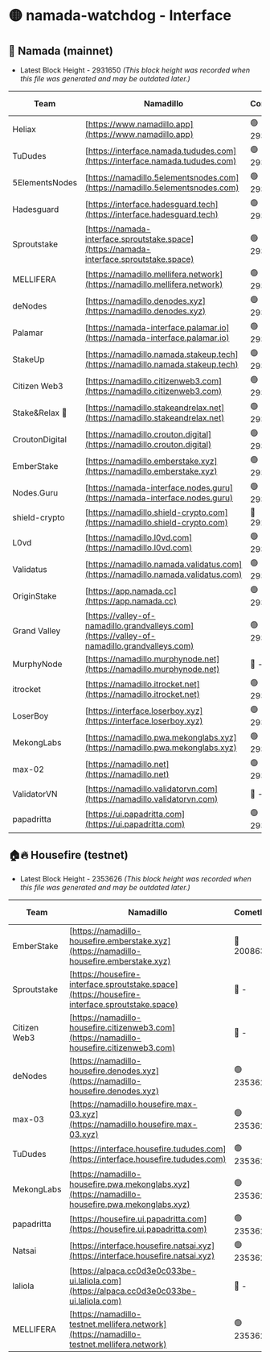 # 🟡 namada-watchdog - Interface

## 🚀 Namada (mainnet)
- Latest Block Height - 2931650 *(This block height was recorded when this file was generated and may be outdated later.)*

| Team | Namadillo | CometBFT | Indexer | MASP Indexer |
|-|-|-|-|-|
| Heliax | [https://www.namadillo.app](https://www.namadillo.app) | 🟢 2931625 | 🟢 2931625 | 🟢 2931625 |
| TuDudes | [https://interface.namada.tududes.com](https://interface.namada.tududes.com) | 🟢 2931626 | 🟢 2931626 | 🟢 2931626 |
| 5ElementsNodes | [https://namadillo.5elementsnodes.com](https://namadillo.5elementsnodes.com) | 🟢 2931626 | 🟢 2931626 | 🟢 2931626 |
| Hadesguard | [https://interface.hadesguard.tech](https://interface.hadesguard.tech) | 🟢 2931627 | 🟢 2931627 | 🟢 2931627 |
| Sproutstake | [https://namada-interface.sproutstake.space](https://namada-interface.sproutstake.space) | 🟢 2931628 | 🔴 2797937 | 🟢 2931628 |
| MELLIFERA | [https://namadillo.mellifera.network](https://namadillo.mellifera.network) | 🟢 2931629 | 🟢 2931629 | 🟢 2931629 |
| deNodes | [https://namadillo.denodes.xyz](https://namadillo.denodes.xyz) | 🟢 2931630 | 🟢 2931630 | 🟢 2931630 |
| Palamar | [https://namada-interface.palamar.io](https://namada-interface.palamar.io) | 🟢 2931631 | 🟢 2931630 | 🟢 2931630 |
| StakeUp | [https://namadillo.namada.stakeup.tech](https://namadillo.namada.stakeup.tech) | 🟢 2931631 | 🟢 2931631 | 🟢 2931631 |
| Citizen Web3 | [https://namadillo.citizenweb3.com](https://namadillo.citizenweb3.com) | 🟢 2931632 | 🟢 2931632 | 🟢 2931632 |
| Stake&Relax 🦥 | [https://namadillo.stakeandrelax.net](https://namadillo.stakeandrelax.net) | 🟢 2931633 | 🟢 2931633 | 🟢 2931633 |
| CroutonDigital | [https://namadillo.crouton.digital](https://namadillo.crouton.digital) | 🟢 2931634 | 🟢 2931634 | 🟢 2931634 |
| EmberStake | [https://namadillo.emberstake.xyz](https://namadillo.emberstake.xyz) | 🟢 2931634 | 🟢 2931634 | 🟢 2931634 |
| Nodes.Guru | [https://namada-interface.nodes.guru](https://namada-interface.nodes.guru) | 🟢 2931635 | 🟢 2931635 | 🟢 2931635 |
| shield-crypto | [https://namadillo.shield-crypto.com](https://namadillo.shield-crypto.com) | 🔴 2921260 | 🔴 - | 🔴 - |
| L0vd | [https://namadillo.l0vd.com](https://namadillo.l0vd.com) | 🟢 2931641 | 🟢 2931641 | 🟢 2931641 |
| Validatus | [https://namadillo.namada.validatus.com](https://namadillo.namada.validatus.com) | 🟢 2931642 | 🟢 2931642 | 🟢 2931642 |
| OriginStake | [https://app.namada.cc](https://app.namada.cc) | 🟢 2931643 | 🟢 2931643 | 🟢 2931643 |
| Grand Valley | [https://valley-of-namadillo.grandvalleys.com](https://valley-of-namadillo.grandvalleys.com) | 🟢 2931643 | 🟢 2931643 | 🟢 2931643 |
| MurphyNode | [https://namadillo.murphynode.net](https://namadillo.murphynode.net) | 🔴 - | 🔴 - | 🔴 - |
| itrocket | [https://namadillo.itrocket.net](https://namadillo.itrocket.net) | 🟢 2931645 | 🟢 2931645 | 🟢 2931645 |
| LoserBoy | [https://interface.loserboy.xyz](https://interface.loserboy.xyz) | 🟢 2931646 | 🟢 2931646 | 🟢 2931646 |
| MekongLabs | [https://namadillo.pwa.mekonglabs.xyz](https://namadillo.pwa.mekonglabs.xyz) | 🟢 2931647 | 🟢 2931647 | 🟢 2931647 |
| max-02 | [https://namadillo.net](https://namadillo.net) | 🟢 2931648 | 🟢 2931648 | 🟢 2931648 |
| ValidatorVN | [https://namadillo.validatorvn.com](https://namadillo.validatorvn.com) | 🔴 - | 🔴 - | 🔴 - |
| papadritta | [https://ui.papadritta.com](https://ui.papadritta.com) | 🟢 2931650 | 🟢 2931650 | 🟢 2931651 |

## 🏠🔥 Housefire (testnet)
- Latest Block Height - 2353626 *(This block height was recorded when this file was generated and may be outdated later.)*

| Team | Namadillo | CometBFT | Indexer | MASP Indexer |
|-|-|-|-|-|
| EmberStake | [https://namadillo-housefire.emberstake.xyz](https://namadillo-housefire.emberstake.xyz) | 🔴 2008636 | 🔴 - | 🔴 - |
| Sproutstake | [https://housefire-interface.sproutstake.space](https://housefire-interface.sproutstake.space) | 🔴 - | 🔴 - | 🔴 - |
| Citizen Web3 | [https://namadillo-housefire.citizenweb3.com](https://namadillo-housefire.citizenweb3.com) | 🔴 - | 🔴 - | 🔴 - |
| deNodes | [https://namadillo-housefire.denodes.xyz](https://namadillo-housefire.denodes.xyz) | 🟢 2353626 | 🟢 2353626 | 🟢 2353626 |
| max-03 | [https://namadillo.housefire.max-03.xyz](https://namadillo.housefire.max-03.xyz) | 🟢 2353626 | 🔴 2167206 | 🟢 2353626 |
| TuDudes | [https://interface.housefire.tududes.com](https://interface.housefire.tududes.com) | 🟢 2353626 | 🟢 2353626 | 🟢 2353626 |
| MekongLabs | [https://namadillo-housefire.pwa.mekonglabs.xyz](https://namadillo-housefire.pwa.mekonglabs.xyz) | 🟢 2353626 | 🟢 2353626 | 🟢 2353626 |
| papadritta | [https://housefire.ui.papadritta.com](https://housefire.ui.papadritta.com) | 🟢 2353626 | 🟢 2353626 | 🟢 2353626 |
| Natsai | [https://interface.housefire.natsai.xyz](https://interface.housefire.natsai.xyz) | 🟢 2353626 | 🟢 2353626 | 🟢 2353626 |
| laliola | [https://alpaca.cc0d3e0c033be-ui.laliola.com](https://alpaca.cc0d3e0c033be-ui.laliola.com) | 🔴 - | 🔴 - | 🔴 - |
| MELLIFERA | [https://namadillo-testnet.mellifera.network](https://namadillo-testnet.mellifera.network) | 🟢 2353626 | 🟢 2353626 | 🟢 2353626 |

